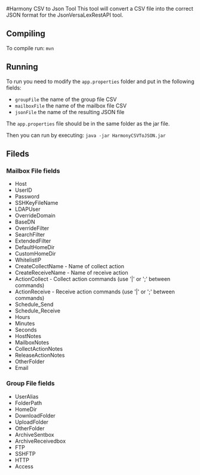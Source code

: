 #Harmony CSV to Json Tool
This tool will convert a CSV file into the correct JSON format for the JsonVersaLexRestAPI tool.

## Compiling
To compile run: `mvn` 

## Running
To run you need to modify the `app.properties` folder and put in the following fields:
- `groupFile` the name of the group file CSV
- `mailboxFile` the name of the mailbox file CSV
- `jsonFile` the name of the resulting JSON file

The `app.properties` file should be in the same folder as the jar file.

Then you can run by executing: `java -jar HarmonyCSVToJSON.jar`

## Fileds
### Mailbox File fields
- Host
- UserID
- Password
- SSHKeyFileName
- LDAPUser
- OverrideDomain
- BaseDN
- OverrideFilter
- SearchFilter
- ExtendedFilter
- DefaultHomeDir
- CustomHomeDir
- WhitelistIP
- CreateCollectName - Name of collect action
- CreateReceiveName - Name of receive action
- ActionCollect - Collect action commands (use '|' or ';' between commands)
- ActionReceive - Receive action commands (use '|' or ';' between commands)
- Schedule_Send
- Schedule_Receive
- Hours
- Minutes
- Seconds
- HostNotes
- MailboxNotes
- CollectActionNotes
- ReleaseActionNotes
- OtherFolder
- Email

### Group File fields
- UserAlias
- FolderPath
- HomeDir
- DownloadFolder
- UploadFolder
- OtherFolder
- ArchiveSentbox
- ArchiveReceivedbox
- FTP
- SSHFTP
- HTTP
- Access
